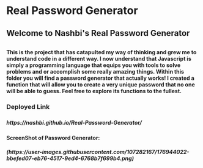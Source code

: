 # Real Password Generator
<h2> Welcome to Nashbi's Real Password Generator<h2> 
  <h4> This is the project that has catapulted my way of thinking and grew me to understand code in a different way. I now understand that Javascript is simply a programming language that equips you with tools to solve problems and or accomplish some really amazing things. Within this folder you will find a password generator that actually works! I created a function that will allow you to create a very unique password that no one will be able to guess. Feel free to explore its functions to the fullest. <h4>

<h3> Deployed Link <h3>
<h5> https://nashbi.github.io/Real-Password-Generator/<h5> 
<h4> ScreenShot of Password Generator:<h4>
<h5> (https://user-images.githubusercontent.com/107282167/176944022-bbefed07-eb76-4517-9ed4-6768b7f699b4.png)<h5>
